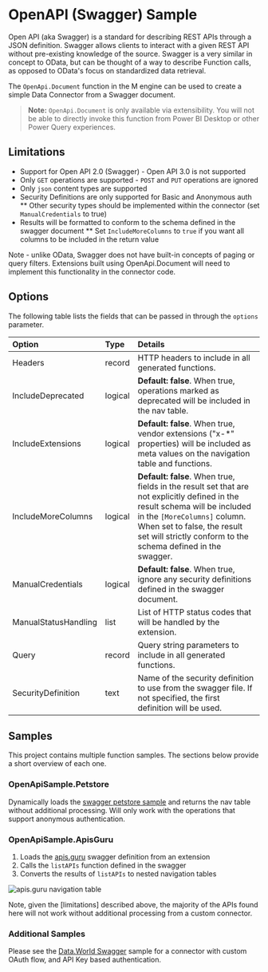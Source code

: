 ﻿# OpenAPI (Swagger) Sample

Open API (aka Swagger) is a standard for describing REST APIs through a JSON definition. 
Swagger allows clients to interact with a given REST API without pre-existing knowledge of the source. 
Swagger is a very similar in concept to OData, but can be thought of a way to describe Function calls, as opposed to OData's focus on standardized data retrieval.

The `OpenApi.Document` function in the M engine can be used to create a simple Data Connector from a Swagger document. 

> **Note:** `OpenApi.Document` is only available via extensibility. You will not be able to directly invoke this function from Power BI Desktop or other Power Query experiences. 

## Limitations

* Support for Open API 2.0 (Swagger) - Open API 3.0 is not supported
* Only `GET` operations are supported - `POST` and `PUT` operations are ignored
* Only `json` content types are supported
* Security Definitions are only supported for Basic and Anonymous auth
** Other security types should be implemented within the connector (set `ManualCredentials` to true)
* Results will be formatted to conform to the schema defined in the swagger document
** Set `IncludeMoreColumns` to `true` if you want all columns to be included in the return value

Note - unlike OData, Swagger does not have built-in concepts of paging or query filters.
Extensions built using OpenApi.Document will need to implement this functionality in the connector code.

## Options

The following table lists the fields that can be passed in through the `options` parameter.

|Option                |Type    |Details                                             |
|:---------------------|:-------|:---------------------------------------------------|
|Headers			   |record  | HTTP headers to include in all generated functions.|
|IncludeDeprecated	   |logical | **Default: false**. When true, operations marked as deprecated will be included in the nav table. |
|IncludeExtensions	   |logical | **Default: false**. When true, vendor extensions ("x-*" properties) will be included as meta values on the navigation table and functions. |
|IncludeMoreColumns	   |logical | **Default: false**. When true, fields in the result set that are not explicitly defined in the result schema will be included in the `[MoreColumns]` column. When set to false, the result set will strictly conform to the schema defined in the swagger. |
|ManualCredentials	   |logical | **Default: false**. When true, ignore any security definitions defined in the swagger document. |
|ManualStatusHandling  |list    | List of HTTP status codes that will be handled by the extension. | 
|Query				   |record  | Query string parameters to include in all generated functions. |
|SecurityDefinition	   |text    | Name of the security definition to use from the swagger file. If not specified, the first definition will be used. |

## Samples 

This project contains multiple function samples. The sections below provide a short overview of each one.

### OpenApiSample.Petstore

Dynamically loads the [swagger petstore sample](http://petstore.swagger.io/v2/swagger.json) and returns the nav table without additional processing.
Will only work with the operations that support anonymous authentication.

### OpenApiSample.ApisGuru

1. Loads the [apis.guru](http://apis.guru/) swagger definition from an extension 
2. Calls the `listAPIs` function defined in the swagger
3. Converts the results of `listAPIs` to nested navigation tables

![apis.guru navigation table](../../blobs/openapi_apiguru.png)

Note, given the [limitations] described above, the majority of the APIs found here will not work without additional processing from a custom connector.

### Additional Samples

Please see the [Data.World Swagger](../DataWorldSwagger) sample for a connector with custom OAuth flow, and API Key based authentication. 

